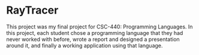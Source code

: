 # RayTracer
This project was my final project for CSC-440: Programming Languages. In this project, each student chose a programming language that they had never worked with before, 
wrote a report and designed a presentation around it, and finally a working application using that language.
